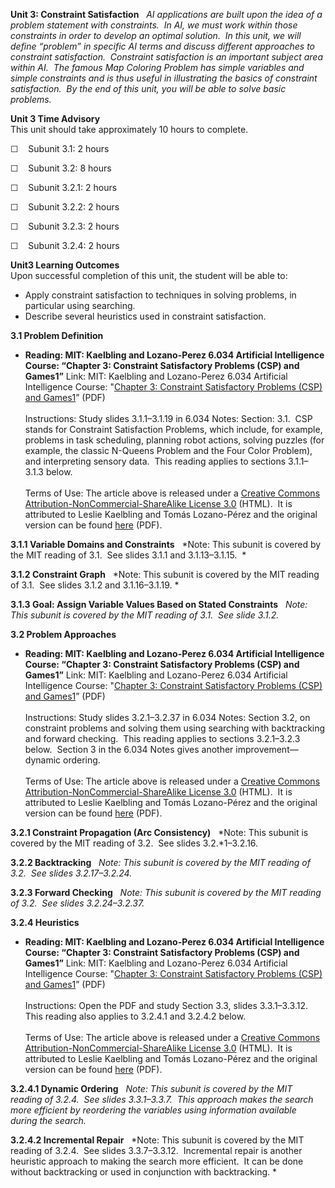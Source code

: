 **Unit 3: Constraint Satisfaction** <span id="3"></span> 
*AI applications are built upon the idea of a problem statement with
constraints.  In AI, we must work within those constraints in order to
develop an optimal solution.  In this unit, we will define “problem” in
specific AI terms and discuss different approaches to constraint
satisfaction.  Constraint satisfaction is an important subject area
within AI.  The famous Map Coloring Problem has simple variables and
simple constraints and is thus useful in illustrating the basics of
constraint satisfaction.  By the end of this unit, you will be able to
solve basic problems.*

**Unit 3 Time Advisory**  
This unit should take approximately 10 hours to complete.  
  
 ☐    Subunit 3.1: 2 hours  
  
 ☐    Subunit 3.2: 8 hours
  
 ☐    Subunit 3.2.1: 2 hours  
  
 ☐    <span class="Apple-style-span"
style="text-align: -webkit-auto; ">Subunit 3.2.2: 2 hours</span>  
  
 ☐    <span class="Apple-style-span"
style="text-align: -webkit-auto; ">Subunit 3.2.3: 2 hours</span>  
  
 ☐    <span class="Apple-style-span"
style="text-align: -webkit-auto; ">Subunit 3.2.4: 2 hours</span>

**Unit3 Learning Outcomes**  
Upon successful completion of this unit, the student will be able to:  
  
-   Apply constraint satisfaction to techniques in solving problems, in
    particular using searching.
-   Describe several heuristics used in constraint satisfaction.

**3.1 Problem Definition** <span id="3.1"></span> 
-   **Reading: MIT: Kaelbling and Lozano-Perez 6.034 Artificial
    Intelligence Course: “Chapter 3: Constraint Satisfactory Problems
    (CSP) and Games1”**
    Link: MIT: Kaelbling and Lozano-Perez 6.034 Artificial Intelligence
    Course: "[Chapter 3: Constraint Satisfactory Problems (CSP) and
    Games1](http://www.saylor.org/site/wp-content/uploads/2011/11/CS405-3.1-MIT.pdf)”
    (PDF)  
        
     Instructions: Study slides 3.1.1–3.1.19 in 6.034 Notes: Section:
    3.1.  CSP stands for Constraint Satisfaction Problems, which
    include, for example, problems in task scheduling, planning robot
    actions, solving puzzles (for example, the classic N-Queens Problem
    and the Four Color Problem), and interpreting sensory data.  This
    reading applies to sections 3.1.1–3.1.3 below.  
        
     Terms of Use: The article above is released under a [Creative
    Commons Attribution-NonCommercial-ShareAlike License
    3.0](http://creativecommons.org/licenses/by-nc-sa/3.0/) (HTML).  It
    is attributed to Leslie Kaelbling and Tomás Lozano-Pérez and the
    original version can be found
    [here](http://ocw.mit.edu/courses/electrical-engineering-and-computer-science/6-034-artificial-intelligence-spring-2005/lecture-notes/)
    (PDF).

**3.1.1 Variable Domains and Constraints** <span id="3.1.1"></span> 
*Note: This subunit is covered by the MIT reading of 3.1.  See slides
3.1.1 and 3.1.13–3.1.15.  *

**3.1.2 Constraint Graph** <span id="3.1.2"></span> 
*Note: This subunit is covered by the MIT reading of 3.1.  See slides
3.1.2 and 3.1.16–3.1.19. *

**3.1.3 Goal: Assign Variable Values Based on Stated Constraints** <span
id="3.1.3"></span> 
*Note: This subunit is covered by the MIT reading of 3.1.  See slide
3.1.2.*

**3.2 Problem Approaches** <span id="3.2"></span> 
-   **Reading: MIT: Kaelbling and Lozano-Perez 6.034 Artificial
    Intelligence Course: “Chapter 3: Constraint Satisfactory Problems
    (CSP) and Games1”**
    Link: MIT: Kaelbling and Lozano-Perez 6.034 Artificial Intelligence
    Course: "[Chapter 3: Constraint Satisfactory Problems (CSP) and
    Games1](http://www.saylor.org/site/wp-content/uploads/2011/11/CS405-3.1-MIT.pdf)”
    (PDF)  
        
     Instructions: Study slides 3.2.1–3.2.37 in 6.034 Notes: Section
    3.2, on constraint problems and solving them using searching with
    backtracking and forward checking.  This reading applies to sections
    3.2.1–3.2.3 below.  Section 3 in the 6.034 Notes gives another
    improvement—dynamic ordering.   
        
     Terms of Use: The article above is released under a [Creative
    Commons Attribution-NonCommercial-ShareAlike License
    3.0](http://creativecommons.org/licenses/by-nc-sa/3.0/) (HTML).  It
    is attributed to Leslie Kaelbling and Tomás Lozano-Pérez and the
    original version can be found
    [here](http://ocw.mit.edu/courses/electrical-engineering-and-computer-science/6-034-artificial-intelligence-spring-2005/lecture-notes/)
    (PDF).

**3.2.1 Constraint Propagation (Arc Consistency)** <span
id="3.2.1"></span> 
*Note: This subunit is covered by the MIT reading of 3.2.  See slides
3.2.*1–3.2.16.

**3.2.2 Backtracking** <span id="3.2.2"></span> 
*Note: This subunit is covered by the MIT reading of 3.2.  See slides
3.2.17–3.2.24.*

**3.2.3 Forward Checking** <span id="3.2.3"></span> 
*Note: This subunit is covered by the MIT reading of 3.2.  See slides
3.2.24–3.2.37.*

**3.2.4 Heuristics** <span id="3.2.4"></span> 
-   **Reading: MIT: Kaelbling and Lozano-Perez 6.034 Artificial
    Intelligence Course: “Chapter 3: Constraint Satisfactory Problems
    (CSP) and Games1”**
    Link: MIT: Kaelbling and Lozano-Perez 6.034 Artificial Intelligence
    Course: "[Chapter 3: Constraint Satisfactory Problems (CSP) and
    Games1](http://www.saylor.org/site/wp-content/uploads/2011/11/CS405-3.1-MIT.pdf)”
    (PDF)  
        
     Instructions: Open the PDF and study Section 3.3, slides
    3.3.1–3.3.12.  This reading also applies to 3.2.4.1 and 3.2.4.2
    below.   
        
     Terms of Use: The article above is released under a [Creative
    Commons Attribution-NonCommercial-ShareAlike License
    3.0](http://creativecommons.org/licenses/by-nc-sa/3.0/) (HTML).  It
    is attributed to Leslie Kaelbling and Tomás Lozano-Pérez and the
    original version can be found
    [here](http://ocw.mit.edu/courses/electrical-engineering-and-computer-science/6-034-artificial-intelligence-spring-2005/lecture-notes/)
    (PDF).

**3.2.4.1 Dynamic Ordering** <span id="3.2.4.1"></span> 
*Note: This subunit is covered by the MIT reading of 3.2.4.  See slides
3.3.1–3.3.7.  This approach makes the search more efficient by
reordering the variables using information available during the search.*

**3.2.4.2 Incremental Repair** <span id="3.2.4.2"></span> 
*Note: This subunit is covered by the MIT reading of 3.2.4.  See slides
3.3.7–3.3.12.  Incremental repair is another heuristic approach to
making the search more efficient.  It can be done without backtracking
or used in conjunction with backtracking. *


